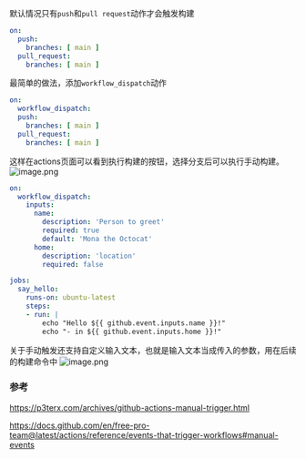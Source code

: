 默认情况只有`push`和`pull request`动作才会触发构建
```yaml
on:
  push:
    branches: [ main ]
  pull_request:
    branches: [ main ]
```
最简单的做法，添加`workflow_dispatch`动作
```yaml
on:
  workflow_dispatch:
  push:
    branches: [ main ]
  pull_request:
    branches: [ main ]
```

这样在actions页面可以看到执行构建的按钮，选择分支后可以执行手动构建。
![image.png](https://hexo-blog.pek3b.qingstor.com/images/2020/10/26/f51ba95d707876f82ef2d9fe7c49bc5d.png)

```yaml
on:
  workflow_dispatch:
    inputs:
      name:
        description: 'Person to greet'
        required: true
        default: 'Mona the Octocat'
      home:
        description: 'location'
        required: false

jobs:
  say_hello:
    runs-on: ubuntu-latest
    steps:
    - run: |
        echo "Hello ${{ github.event.inputs.name }}!"
        echo "- in ${{ github.event.inputs.home }}!"
```

关于手动触发还支持自定义输入文本，也就是输入文本当成传入的参数，用在后续的构建命令中
![image.png](https://hexo-blog.pek3b.qingstor.com/images/2020/10/26/4cf69929a7c9e770658612b6df36dc02.png)

### 参考
https://p3terx.com/archives/github-actions-manual-trigger.html

https://docs.github.com/en/free-pro-team@latest/actions/reference/events-that-trigger-workflows#manual-events
